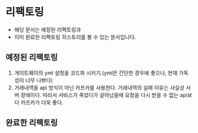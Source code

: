 # 리팩토링
* 해당 문서는 예정된 리팩토링과
* 이미 완료한 리팩토링 히스토리를 볼 수 있는 문서입니다.

## 예정된 리팩토링
1. 게이트웨이의 yml 설정을 코드화 시키기.(yml은 간단한 경우에 좋으나, 현재 가독성이 너무 나쁘다)
2. 거래내역을 api 방식이 아닌 카프카를 사용한다. 거래내역의 실패 이유는 사실상 서버 장애이다. 따라서 서비스가 죽었다가 살아났을때 요청을 다시 받을 수 없는 api보다 카프카가 더욱 좋다.

## 완료한 리팩토링